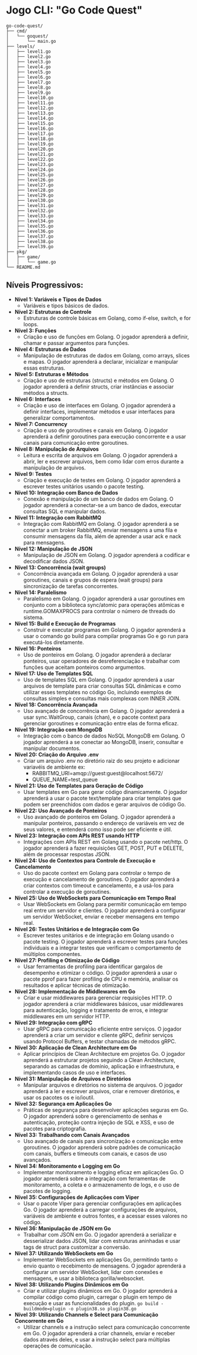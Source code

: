 # Jogo CLI: "Go Code Quest"

````plaintext
go-code-quest/
├── cmd/
│   └── goquest/
│       └── main.go
├── levels/
│   ├── level1.go
│   ├── level2.go
│   ├── level3.go
│   ├── level4.go
│   ├── level5.go
│   ├── level6.go
│   ├── level7.go
│   ├── level8.go
│   ├── level9.go
│   ├── level10.go
│   ├── level11.go
│   ├── level12.go
│   ├── level13.go
│   ├── level14.go
│   ├── level15.go
│   ├── level16.go
│   ├── level17.go
│   ├── level18.go
│   ├── level19.go
│   ├── level20.go
│   ├── level21.go
│   ├── level22.go
│   ├── level23.go
│   ├── level24.go
│   ├── level25.go
│   ├── level26.go
│   ├── level27.go
│   ├── level28.go
│   ├── level29.go
│   ├── level30.go
│   ├── level31.go
│   ├── level32.go
│   ├── level33.go
│   ├── level34.go
│   ├── level35.go
│   ├── level36.go
│   ├── level37.go
│   ├── level38.go
│   ├── level39.go
├── pkg/
│   ├── game/
│   │   └── game.go
└── README.md
````

## Níveis Progressivos:
- **Nível 1: Variáveis e Tipos de Dados**
  - Variáveis e tipos básicos de dados.
- **Nível 2: Estruturas de Controle**
  - Estruturas de controle básicas em Golang, como if-else, switch, e for loops.
- **Nível 3: Funções**
  - Criação e uso de funções em Golang. O jogador aprenderá a definir, chamar e passar argumentos para funções.
- **Nível 4: Estruturas de Dados**
  - Manipulação de estruturas de dados em Golang, como arrays, slices e mapas. O jogador aprenderá a declarar, inicializar e manipular essas estruturas.
- **Nível 5: Estruturas e Métodos**
  - Criação e uso de estruturas (structs) e métodos em Golang. O jogador aprenderá a definir structs, criar instâncias e associar métodos a structs.
- **Nível 6: Interfaces**
  - Criação e uso de interfaces em Golang. O jogador aprenderá a definir interfaces, implementar métodos e usar interfaces para generalizar comportamentos.
- **Nível 7: Concurrency**
  - Criação e uso de goroutines e canais em Golang. O jogador aprenderá a definir goroutines para execução concorrente e a usar canais para comunicação entre goroutines.
- **Nível 8: Manipulação de Arquivos**
  - Leitura e escrita de arquivos em Golang. O jogador aprenderá a abrir, ler e escrever arquivos, bem como lidar com erros durante a manipulação de arquivos.
- **Nível 9: Testes**
  - Criação e execução de testes em Golang. O jogador aprenderá a escrever testes unitários usando o pacote testing.
- **Nível 10: Integração com Banco de Dados**
  - Conexão e manipulação de um banco de dados em Golang. O jogador aprenderá a conectar-se a um banco de dados, executar consultas SQL e manipular dados.
- **Nível 11: Integração com RabbitMQ**
  - Integração com RabbitMQ em Golang. O jogador aprenderá a se conectar a um broker RabbitMQ, enviar mensagens a uma fila e consumir mensagens da fila, além de aprender a usar ack e nack para mensagens.
- **Nível 12: Manipulação de JSON**
  - Manipulação de JSON em Golang. O jogador aprenderá a codificar e decodificar dados JSON.
- **Nível 13: Concorrência (wait groups)**
  - Concorrência avançada em Golang. O jogador aprenderá a usar goroutines, canais e grupos de espera (wait groups) para sincronização de tarefas concorrentes.
- **Nível 14: Paralelismo**
  - Paralelismo em Golang. O jogador aprenderá a usar goroutines em conjunto com a biblioteca sync/atomic para operações atômicas e runtime.GOMAXPROCS para controlar o número de threads do sistema.
- **Nível 15: Build e Execução de Programas**
  - Construir e executar programas em Golang. O jogador aprenderá a usar o comando go build para compilar programas Go e go run para executá-los diretamente.
- **Nível 16: Ponteiros**
  - Uso de ponteiros em Golang. O jogador aprenderá a declarar ponteiros, usar operadores de desreferenciação e trabalhar com funções que aceitam ponteiros como argumentos.
- **Nível 17: Uso de Templates SQL**
  - Uso de templates SQL em Golang. O jogador aprenderá a usar arquivos de template para criar consultas SQL dinâmicas e como utilizar esses templates no código Go, incluindo exemplos de consultas simples e consultas mais complexas com INNER JOIN.
- **Nível 18: Concorrência Avançada**
  - Uso avançado de concorrência em Golang. O jogador aprenderá a usar sync.WaitGroup, canais (chan), e o pacote context para gerenciar goroutines e comunicação entre elas de forma eficaz.
- **Nível 19: Integração com MongoDB**
  - Integração com o banco de dados NoSQL MongoDB em Golang. O jogador aprenderá a se conectar ao MongoDB, inserir, consultar e manipular documentos.
- **Nível 20: Criação do Arquivo .env**
  - Criar um arquivo .env no diretório raiz do seu projeto e adicionar variavéis de ambiente ex:
    - RABBITMQ_URI=amqp://guest:guest@localhost:5672/
    - QUEUE_NAME=test_queue
- **Nível 21: Uso de Templates para Geração de Código**
  - Usar templates em Go para gerar código dinamicamente. O jogador aprenderá a usar o pacote text/template para criar templates que podem ser preenchidos com dados e gerar arquivos de código Go.
- **Nível 22: Uso Avançado de Ponteiros**
  - Uso avançado de ponteiros em Golang. O jogador aprenderá a manipular ponteiros, passando o endereço de variáveis em vez de seus valores, e entenderá como isso pode ser eficiente e útil.
- **Nível 23: Integração com APIs REST usando HTTP**
  - Integrações com APIs REST em Golang usando o pacote net/http. O jogador aprenderá a fazer requisições GET, POST, PUT e DELETE, além de processar respostas JSON.
- **Nível 24: Uso de Contextos para Controle de Execução e Cancelamento**
  - Uso do pacote context em Golang para controlar o tempo de execução e cancelamento de goroutines. O jogador aprenderá a criar contextos com timeout e cancelamento, e a usá-los para controlar a execução de goroutines.
- **Nível 25: Uso de WebSockets para Comunicação em Tempo Real**
  - Usar WebSockets em Golang para permitir comunicação em tempo real entre um servidor e clientes. O jogador aprenderá a configurar um servidor WebSocket, enviar e receber mensagens em tempo real.
- **Nível 26: Testes Unitários e de Integração com Go**
  - Escrever testes unitários e de integração em Golang usando o pacote testing. O jogador aprenderá a escrever testes para funções individuais e a integrar testes que verificam o comportamento de múltiplos componentes.
- **Nível 27: Profiling e Otimização de Código**
  - Usar ferramentas de profiling para identificar gargalos de desempenho e otimizar o código. O jogador aprenderá a usar o pacote pprof para fazer profiling de CPU e memória, analisar os resultados e aplicar técnicas de otimização.
- **Nível 28: Implementação de Middlewares em Go**
  - Criar e usar middlewares para gerenciar requisições HTTP. O jogador aprenderá a criar middlewares básicos, usar middlewares para autenticação, logging e tratamento de erros, e integrar middlewares em um servidor HTTP.
- **Nível 29: Integração com gRPC**
  - Usar gRPC para comunicação eficiente entre serviços. O jogador aprenderá a criar um servidor e cliente gRPC, definir serviços usando Protocol Buffers, e testar chamadas de métodos gRPC.
- **Nível 30: Aplicação de Clean Architecture em Go**
  - Aplicar princípios de Clean Architecture em projetos Go. O jogador aprenderá a estruturar projetos seguindo a Clean Architecture, separando as camadas de domínio, aplicação e infraestrutura, e implementando casos de uso e interfaces.
- **Nível 31: Manipulação de Arquivos e Diretórios**
  - Manipular arquivos e diretórios no sistema de arquivos. O jogador aprenderá a ler e escrever arquivos, criar e remover diretórios, e usar os pacotes os e io/ioutil.
- **Nível 32: Segurança em Aplicações Go**
  - Práticas de segurança para desenvolver aplicações seguras em Go. O jogador aprenderá sobre o gerenciamento de senhas e autenticação, proteção contra injeção de SQL e XSS, e uso de pacotes para criptografia.
- **Nível 33: Trabalhando com Canais Avançados**
  - Uso avançado de canais para sincronização e comunicação entre goroutines. O jogador aprenderá sobre padrões de comunicação com canais, buffers e timeouts com canais, e casos de uso avançados.
- **Nível 34: Monitoramento e Logging em Go**
  - Implementar monitoramento e logging eficaz em aplicações Go. O jogador aprenderá sobre a integração com ferramentas de monitoramento, a coleta e o armazenamento de logs, e o uso de pacotes de logging.
- **Nível 35: Configurações de Aplicações com Viper**
  - Usar o pacote Viper para gerenciar configurações em aplicações Go. O jogador aprenderá a carregar configurações de arquivos, variáveis de ambiente e outros fontes, e a acessar esses valores no código.
- **Nível 36: Manipulação de JSON em Go**
  - Trabalhar com JSON em Go. O jogador aprenderá a serializar e desserializar dados JSON, lidar com estruturas aninhadas e usar tags de struct para customizar a conversão.
- **Nível 37: Utilizando WebSockets em Go**
  - Implementar WebSockets em aplicações Go, permitindo tanto o envio quanto o recebimento de mensagens. O jogador aprenderá a configurar um servidor WebSocket, lidar com conexões e mensagens, e usar a biblioteca gorilla/websocket.
- **Nível 38: Utilizando Plugins Dinâmicos em Go**
  - Criar e utilizar plugins dinâmicos em Go. O jogador aprenderá a compilar código como plugin, carregar o plugin em tempo de execução e usar as funcionalidades do plugin. ````go build -buildmode=plugin -o plugin38.so plugin38.go````
- **Nível 39: Utilizando Channels e Select para Comunicação Concorrente em Go**
  - Utilizar channels e a instrução select para comunicação concorrente em Go. O jogador aprenderá a criar channels, enviar e receber dados através deles, e usar a instrução select para múltiplas operações de comunicação.
